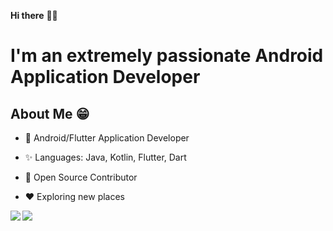 **Hi there** 👋🏻

# I'm an extremely passionate Android Application Developer

## About Me 😁
* 📱 Android/Flutter Application Developer

* ✨ Languages: Java, Kotlin, Flutter, Dart

* 📖 Open Source Contributor

* ♥️ Exploring new places


<a href="https://github.com/gsanthosh91">
  <img align="left" src="https://github-readme-stats.vercel.app/api/top-langs/?username=gsanthosh91&theme=dracula&hide=css&mode=compact" />
  <img  src="https://github-readme-stats.vercel.app/api?username=gsanthosh91&show_icons=true&theme=dracula&count_private=true" />
</a>
